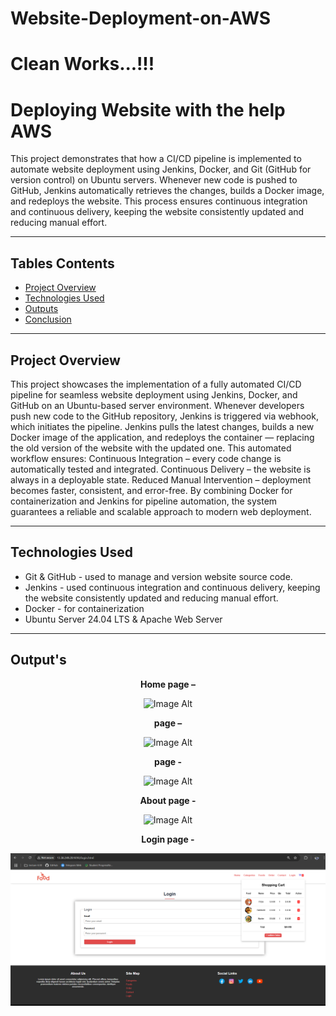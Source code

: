 # Website-Deployment-on-AWS

# Clean Works...!!!
<!--
![Image Alt]()

-->

#  Deploying Website with the help AWS 

This project demonstrates that  how a CI/CD pipeline is implemented to automate website deployment using Jenkins, Docker, and Git (GitHub for version control) on Ubuntu servers. Whenever new code is pushed to GitHub, Jenkins automatically retrieves the changes, builds a Docker image, and redeploys the website. This process ensures continuous integration and continuous delivery, keeping the website consistently updated and reducing manual effort.

---

##  Tables Contents  

- [Project Overview](#project-overview)
- [Technologies Used](#technologies-used)
- [Outputs](#outputs)
- [Conclusion](#conclusion)

---

##  Project Overview

This project showcases the implementation of a fully automated CI/CD pipeline for seamless website 
deployment using Jenkins, Docker, and GitHub on an Ubuntu-based server environment. 
Whenever developers push new code to the GitHub repository, Jenkins is triggered via webhook, which 
initiates the pipeline. Jenkins pulls the latest changes, builds a new Docker image of the application, and 
redeploys the container — replacing the old version of the website with the updated one. 
This automated workflow ensures: 
Continuous Integration – every code change is automatically tested and integrated. 
Continuous Delivery – the website is always in a deployable state. 
Reduced Manual Intervention – deployment becomes faster, consistent, and error-free. 
By combining Docker for containerization and Jenkins for pipeline automation, the system guarantees a 
reliable and scalable approach to modern web deployment.

---

##  Technologies Used

- Git & GitHub - used to manage and version website source code.
- Jenkins - used continuous integration and continuous delivery, keeping the website consistently updated and reducing manual effort.
- Docker - for containerization
- Ubuntu Server 24.04 LTS  & Apache Web Server

---

##  Output's 

<div align="center">
  
  
  <p><strong>Home page – </strong></p>
  
![Image Alt]()
  


<p><strong> page – </strong></p>

  ![Image Alt]()
  

 <p><strong> page - </strong></p>

  ![Image Alt]()
 
 <p><strong>About page - </strong></p>
 
  ![Image Alt]()
 

 <p><strong>Login page - </strong></p>
 
![Image Alt](https://github.com/20Dartside/Food-ordering-Website-Deploy-on-Devops/blob/master/output_img/login.png?raw=true)
 
<!-- <p><strong>Website Deployment Architecture Diagram</strong></p>
 
  ![Image Alt](https://github.com/20Dartside/Food-ordering-Website-Deploy-on-Devops/blob/master/output_img/flow_chart.png?raw=true)

 
</div>

---

##  Conclusion

- ✅ Used Git to manage and version website source code.
- ✅ Dockerized the application and used Apache server.
- ✅ Jenkins enabled full CI/CD automation.
- ✅ GitHub webhook ensured continuous integration.
- ✅ Optional Jenkins agent allowed scalable deployment.

-->
